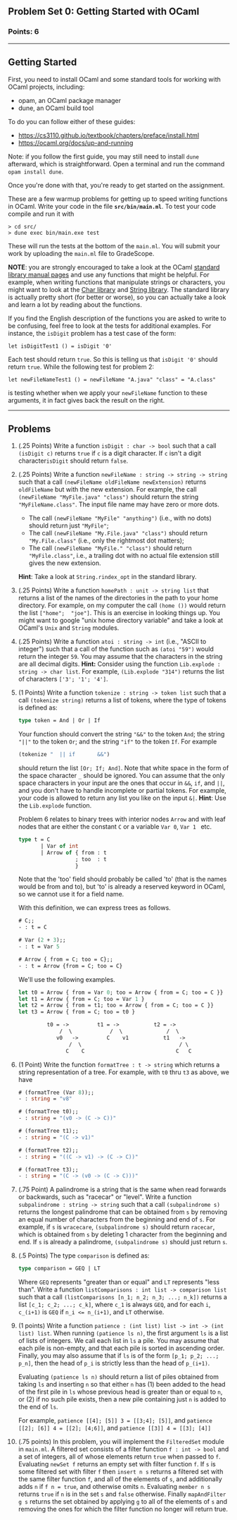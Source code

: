 ## Problem Set 0: Getting Started with OCaml

### Points: 6

---

## Getting Started

First, you need to install OCaml and some standard tools for working with OCaml projects, including:
- opam, an OCaml package manager
- dune, an OCaml build tool

To do you can follow either of these guides:
- https://cs3110.github.io/textbook/chapters/preface/install.html
- https://ocaml.org/docs/up-and-running

Note: if you follow the first guide, you may still need to install
`dune` afterward, which is straightforward. Open a terminal and run
the command `opam install dune`.

Once you're done with that, you're ready to get started on the assignment.

These are a few warmup problems for getting up to speed writing functions in OCaml. Write your code in the file **`src/bin/main.ml`**.   To test your code compile and run it with

```
> cd src/
> dune exec bin/main.exe test
```

These will run the tests at the bottom of the `main.ml`. You will submit your work by uploading the `main.ml` file to GradeScope.

**NOTE**: you are strongly encouraged to take a look at the OCaml [standard library manual pages](http://caml.inria.fr/pub/docs/manual-ocaml/stdlib.html) and use any functions that might be helpful. For example, when writing functions that manipulate strings or characters, you might want to look at the [Char library](http://caml.inria.fr/pub/docs/manual-ocaml/libref/Char.html) and [String library](http://caml.inria.fr/pub/docs/manual-ocaml/libref/String.html). The standard library is actually pretty short (for better or worse), so you can actually take a look and learn a lot by reading about the functions.

If you find the English description of the functions you are asked to write to be confusing, feel free to look at the tests for additional examples. For instance, the `isDigit` problem has a test case of the form:

```
let isDigitTest1 () = isDigit '0'
```

Each test should return `true`. So this is telling us that `isDigit '0'` should
return `true`. While the following test for problem 2:

`let newFileNameTest1 () = newFileName "A.java" "class" = "A.class" `

is testing whether when we apply your `newFileName` function to these arguments,
it in fact gives back the result on the right.

---
## Problems

1. (.25 Points) Write a function `isDigit : char -> bool` such that a call `(isDigit c)` returns `true` if `c` is a digit character. If `c` isn't a digit character`isDigit` should return `false`.



2. (.25 Points) Write a function `newFileName : string -> string -> string`  such that a call `(newFileName oldFileName newExtension)` returns `oldFileName` but with the new extension. For example, the call `(newFileName "MyFile.java" "class")` should return the string `"MyFileName.class"`.  The input file name may have zero or more dots.

   + The call `(newFileName "MyFile" "anything")` (i.e., with no dots) should return just `"MyFile"`;
   + The call `(newFileName "My.File.java" "class")` should return `"My.File.class"` (i.e., only the rightmost dot matters);
   + The call `(newFileName "MyFile." "class")` should return `"MyFile.class"`, i.e., a trailing dot with no actual file extension still gives the new extension.

   **Hint**: Take a look at `String.rindex_opt` in the standard library.

3. (.25 Points) Write a function `homePath : unit -> string list` that returns a list of the names of the directories in the path to your home directory. For example, on my computer the call `(home ())` would return the list `["home";  "joe"]`. This is an exercise in looking things up. You might want to google "unix home directory variable" and take a look at OCaml's `Unix` and `String` modules.


4. (.25 Points) Write a function `atoi : string -> int` (i.e., "ASCII to integer") such that a call of the function such as `(atoi "59")` would return the integer `59`. You may assume that the characters in the string are all decimal digits. **Hint:** Consider using the function `Lib.explode : string -> char list`. For example, `(Lib.explode "314")` returns the list of characters `['3'; '1'; '4']`.


5. (1 Points) Write a function `tokenize : string -> token list` such that a call `(tokenize string)`  returns a list of tokens, where the type of tokens is defined as:

   ```ocaml
   type token = And | Or | If
   ```

   Your function should convert the string `"&&"` to the token `And`; the string `"||"` to the token `Or`; and the string `"if"` to the token `If`. For example

   ```ocaml
   (tokenize "  || if       &&")
   ```

   should return the list `[Or; If; And]`. Note that white space in the form of the space character `_` should be ignored. You can assume that the only space characters in your input are the ones that occur in `&&`, `if`, and `||`, and you don't have to handle incomplete or partial tokens. For example, your code is allowed to return any list you like on the input `&|`.  **Hint**: Use the `Lib.explode` function.



   Problem 6 relates to binary trees with interior nodes `Arrow` and with leaf nodes that are either the constant `C` or a variable `Var 0`, `Var 1 ` etc.

   ```ocaml
   type t = C
          | Var of int
          | Arrow of { from : t
                     ; too  : t
                     }
   ```

   Note that the 'too' field should probably be called 'to' (that is the names would be from and to), but 'to'
   is already a reserved keyword in OCaml, so we cannot use it for a field name.

   With this definition, we can express trees as follows.

   ```ocaml
   # C;;
   - : t = C

   # Var (2 + 3);;
   - : t = Var 5

   # Arrow { from = C; too = C};;
   - : t = Arrow {from = C; too = C}
   ```

   We'll use the following examples.

   ```ocaml
   let t0 = Arrow { from = Var 0; too = Arrow { from = C; too = C }}
   let t1 = Arrow { from = C; too = Var 1 }
   let t2 = Arrow { from = t1; too = Arrow { from = C; too = C }}
   let t3 = Arrow { from = C; too = t0 }

            t0 = ->         t1 = ->           t2 = ->                 t3 = ->
                /  \            /  \              /  \                    /  \
               v0   ->         C    v1           t1   ->                 C    t0
                   /  \                               / \
                  C    C                             C   C
   ```

6. (1 Point) Write the function `formatTree : t -> string`  which returns a string representation of a tree. For example, with `t0` thru `t3` as above, we have

   ```ocaml
   # (formatTree (Var 8));;
   - : string = "v8"

   # (formatTree t0);;
   - : string = "(v0 -> (C -> C))"

   # (formatTree t1);;
   - : string = "(C -> v1)"

   # (formatTree t2);;
   - : string = "((C -> v1) -> (C -> C))"

   # (formatTree t3);;
   - : string = "(C -> (v0 -> (C -> C)))"
   ```

7. (.75 Point) A palindrome is a string that is the same when read forwards or backwards, such as "racecar" or "level". Write a function `subpalindrome : string -> string` such that a call `(subpalindrome s)` returns the longest palindrome that can be obtained from `s` by removing an equal number of characters from the beginning and end of `s`. For example, if `s` is `wracecare`, `(subpalindrome s)` should return `racecar`, which is obtained from `s` by deleting 1 character from the beginning and end. If `s` is already a palindrome, `(subpalindrome s)` should just return `s`.

8. (.5 Points) The type `comparison` is defined as:

   ```ocaml
   type comparison = GEQ | LT
   ```

   Where `GEQ` represents "greater than or equal" and `LT` represents "less than". Write a function `listComparisons : int list -> comparison list`  such that a call `(listComparisons [n_1; n_2; n_3; ...; n_k])` returns a list `[c_1; c_2; ...; c_k]`, where `c_1` is always `GEQ`, and for each `i`, `c_(i+1)` is `GEQ` if `n_i <= n_(i+1)`, and `LT` otherwise.

9. (1 points) Write a function `patience : (int list) list -> int -> (int list) list`. When running `(patience ls n)`, the first argument `ls` is a list of lists of integers. We call each list in `ls` a pile. You may assume that each pile is non-empty, and that each pile is sorted in ascending order. Finally, you may also assume that if `ls` is of the form `[p_1; p_2; ...; p_n]`, then the head of `p_i` is strictly less than the head of `p_(i+1)`.

   Evaluating `(patience ls n)` should return a list of piles obtained from taking `ls` and inserting `n` so that either `n` has (1) been added to the head of the first pile in `ls` whose previous head is greater than or equal to `n`, or (2) if no such pile exists, then a new pile containing just `n` is added to the end of `ls`.

   For example, `patience [[4]; [5]] 3 = [[3;4]; [5]]`, and `patience [[2]; [6]] 4 = [[2]; [4;6]]`, and `patience [[3]] 4 = [[3]; [4]]`

10. (.75 points)  In this problem, you will implement the `FilteredSet` module in `main.ml`. A filtered set consists of a filter function `f : int -> bool` and a set of integers, all of whose elements return `true` when passed to `f`. Evaluating `newSet f` returns an empty set with filter function `f`. If `s` is some filtered set with filter `f` then `insert n s` returns a filtered set with the same filter function `f`, and all of the elements of `s`, and additionally adds `n` if `f n = true`, and otherwise omits `n`. Evaluating `member n s` returns `true` if `n` is in the set `s` and `false` otherwise. Finally `mapAndFilter g s` returns the set obtained by applying `g` to all of the elements of `s` and removing the ones for which the filter function no longer will return true.
